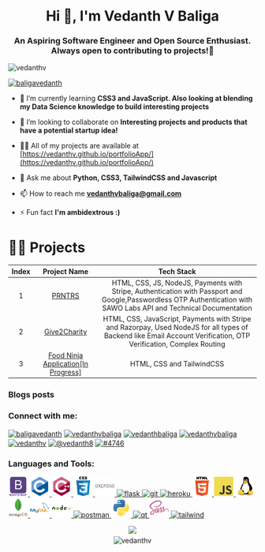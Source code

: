 <h1 align="center">Hi 👋, I'm Vedanth V Baliga</h1>
<h3 align="center">An Aspiring Software Engineer and Open Source Enthusiast. Always open to contributing to projects!🚀</h3>

<p align="left"> <img src="https://komarev.com/ghpvc/?username=vedanthv&label=Profile%20views&color=0e75b6&style=flat" alt="vedanthv" /> </p>

<p align="left"> <a href="https://twitter.com/baligavedanth" target="blank"><img src="https://img.shields.io/twitter/follow/baligavedanth?logo=twitter&style=for-the-badge" alt="baligavedanth" /></a> </p>

- 🌱 I’m currently learning **CSS3 and JavaScript. Also looking at blending my Data Science knowledge to build interesting projects**

- 👯 I’m looking to collaborate on **Interesting projects and products that have a potential startup idea!**

- 👨‍💻 All of my projects are available at [https://vedanthv.github.io/portfolioApp/](https://vedanthv.github.io/portfolioApp/)

- 💬 Ask me about **Python, CSS3, TailwindCSS and Javascript**

- 📫 How to reach me **vedanthvbaliga@gmail.com**

- ⚡ Fun fact **I'm ambidextrous :)**

# 👩‍💻 Projects
| Index | Project Name | Tech Stack |
|:------:|:-----------------:|:------:|
|   1  |[PRNTRS](https://github.com/Tech-Matrix/PRNTRS)| HTML, CSS, JS, NodeJS, Payments with Stripe, Authentication with Passport and Google,Passwordless OTP Authentication with SAWO Labs API and Technical Documentation|
|   2   |[Give2Charity](https://github.com/vedanthv/Give2Charity)|HTML, CSS, JavaScript, Payments with Stripe and Razorpay, Used NodeJS for all types of Backend like Email Account Verification, OTP Verification, Complex Routing|
|   3  |[Food Ninja Application[In Progress]](https://github.com/vedanthv/food-ninja-tailwind-css)| HTML, CSS and TailwindCSS|
### Blogs posts
<!-- BLOG-POST-LIST:START -->
<!-- BLOG-POST-LIST:END -->

<h3 align="left">Connect with me:</h3>
<p align="left">
<a href="https://twitter.com/baligavedanth" target="blank"><img align="center" src="https://raw.githubusercontent.com/rahuldkjain/github-profile-readme-generator/master/src/images/icons/Social/twitter.svg" alt="baligavedanth" height="30" width="40" /></a>
<a href="https://linkedin.com/in/vedanthvbaliga" target="blank"><img align="center" src="https://raw.githubusercontent.com/rahuldkjain/github-profile-readme-generator/master/src/images/icons/Social/linked-in-alt.svg" alt="vedanthvbaliga" height="30" width="40" /></a>
<a href="https://kaggle.com/vedanthbaliga" target="blank"><img align="center" src="https://raw.githubusercontent.com/rahuldkjain/github-profile-readme-generator/master/src/images/icons/Social/kaggle.svg" alt="vedanthbaliga" height="30" width="40" /></a>
<a href="https://www.hackerrank.com/vedanthvbaliga" target="blank"><img align="center" src="https://raw.githubusercontent.com/rahuldkjain/github-profile-readme-generator/master/src/images/icons/Social/hackerrank.svg" alt="vedanthvbaliga" height="30" width="40" /></a>
<a href="https://www.leetcode.com/vedanthv" target="blank"><img align="center" src="https://raw.githubusercontent.com/rahuldkjain/github-profile-readme-generator/master/src/images/icons/Social/leet-code.svg" alt="vedanthv" height="30" width="40" /></a>
<a href="https://www.hackerearth.com/@vedanth8" target="blank"><img align="center" src="https://raw.githubusercontent.com/rahuldkjain/github-profile-readme-generator/master/src/images/icons/Social/hackerearth.svg" alt="@vedanth8" height="30" width="40" /></a>
<a href="https://discord.gg/#4746" target="blank"><img align="center" src="https://raw.githubusercontent.com/rahuldkjain/github-profile-readme-generator/master/src/images/icons/Social/discord.svg" alt="#4746" height="30" width="40" /></a>


<h3 align="left">Languages and Tools:</h3>
<p align="left"> <a href="https://getbootstrap.com" target="_blank"> <img src="https://raw.githubusercontent.com/devicons/devicon/master/icons/bootstrap/bootstrap-plain-wordmark.svg" alt="bootstrap" width="40" height="40"/> </a> <a href="https://www.cprogramming.com/" target="_blank"> <img src="https://raw.githubusercontent.com/devicons/devicon/master/icons/c/c-original.svg" alt="c" width="40" height="40"/> </a> <a href="https://www.w3schools.com/cpp/" target="_blank"> <img src="https://raw.githubusercontent.com/devicons/devicon/master/icons/cplusplus/cplusplus-original.svg" alt="cplusplus" width="40" height="40"/> </a> <a href="https://www.w3schools.com/css/" target="_blank"> <img src="https://raw.githubusercontent.com/devicons/devicon/master/icons/css3/css3-original-wordmark.svg" alt="css3" width="40" height="40"/> </a> <a href="https://expressjs.com" target="_blank"> <img src="https://raw.githubusercontent.com/devicons/devicon/master/icons/express/express-original-wordmark.svg" alt="express" width="40" height="40"/> </a> <a href="https://flask.palletsprojects.com/" target="_blank"> <img src="https://www.vectorlogo.zone/logos/pocoo_flask/pocoo_flask-icon.svg" alt="flask" width="40" height="40"/> </a> <a href="https://git-scm.com/" target="_blank"> <img src="https://www.vectorlogo.zone/logos/git-scm/git-scm-icon.svg" alt="git" width="40" height="40"/> </a> <a href="https://heroku.com" target="_blank"> <img src="https://www.vectorlogo.zone/logos/heroku/heroku-icon.svg" alt="heroku" width="40" height="40"/> </a> <a href="https://www.w3.org/html/" target="_blank"> <img src="https://raw.githubusercontent.com/devicons/devicon/master/icons/html5/html5-original-wordmark.svg" alt="html5" width="40" height="40"/> </a> <a href="https://developer.mozilla.org/en-US/docs/Web/JavaScript" target="_blank"> <img src="https://raw.githubusercontent.com/devicons/devicon/master/icons/javascript/javascript-original.svg" alt="javascript" width="40" height="40"/> </a> <a href="https://www.linux.org/" target="_blank"> <img src="https://raw.githubusercontent.com/devicons/devicon/master/icons/linux/linux-original.svg" alt="linux" width="40" height="40"/> </a> <a href="https://www.mongodb.com/" target="_blank"> <img src="https://raw.githubusercontent.com/devicons/devicon/master/icons/mongodb/mongodb-original-wordmark.svg" alt="mongodb" width="40" height="40"/> </a> <a href="https://www.mysql.com/" target="_blank"> <img src="https://raw.githubusercontent.com/devicons/devicon/master/icons/mysql/mysql-original-wordmark.svg" alt="mysql" width="40" height="40"/> </a> <a href="https://nodejs.org" target="_blank"> <img src="https://raw.githubusercontent.com/devicons/devicon/master/icons/nodejs/nodejs-original-wordmark.svg" alt="nodejs" width="40" height="40"/> </a> <a href="https://postman.com" target="_blank"> <img src="https://www.vectorlogo.zone/logos/getpostman/getpostman-icon.svg" alt="postman" width="40" height="40"/> </a> <a href="https://www.python.org" target="_blank"> <img src="https://raw.githubusercontent.com/devicons/devicon/master/icons/python/python-original.svg" alt="python" width="40" height="40"/> </a> <a href="https://www.qt.io/" target="_blank"> <img src="https://upload.wikimedia.org/wikipedia/commons/0/0b/Qt_logo_2016.svg" alt="qt" width="40" height="40"/> </a> <a href="https://sass-lang.com" target="_blank"> <img src="https://raw.githubusercontent.com/devicons/devicon/master/icons/sass/sass-original.svg" alt="sass" width="40" height="40"/> </a> <a href="https://tailwindcss.com/" target="_blank"> <img src="https://www.vectorlogo.zone/logos/tailwindcss/tailwindcss-icon.svg" alt="tailwind" width="40" height="40"/> </a> </p>

<div align="center">
 <img src="https://github-readme-streak-stats.herokuapp.com/?user=vedanthv&)"><br><img align="center" src="https://github-readme-stats.vercel.app/api?username=vedanthv&show_icons=true&locale=en" alt="vedanthv" />
<!--  <img src="https://activity-graph.herokuapp.com/graph?username=vedanthv&bg_color=FFFFFF&color=000000&line=000000&point=00FF00">-->
</div>

<!-- <p><img align="left" src="https://github-readme-stats.vercel.app/api/top-langs?username=vedanthv&show_icons=true&locale=en&layout=compact" alt="vedanthv" /></p>
 -->

<!-- <p><img align="center" src="https://github-readme-stats.vercel.app/api?username=vedanthv&show_icons=true&locale=en" alt="vedanthv" /></p>
 -->
<!-- <p><img align="center" src="https://github-readme-streak-stats.herokuapp.com/?user=vedanthv&" alt="vedanthv" /></p> -->
